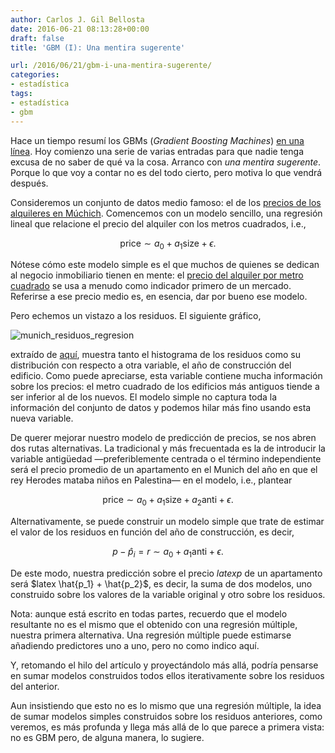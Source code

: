 ```yaml
---
author: Carlos J. Gil Bellosta
date: 2016-06-21 08:13:28+00:00
draft: false
title: 'GBM (I): Una mentira sugerente'

url: /2016/06/21/gbm-i-una-mentira-sugerente/
categories:
- estadística
tags:
- estadística
- gbm
---
```


Hace un tiempo resumí los GBMs (_Gradient Boosting Machines_) [en una línea](https://www.datanalytics.com/2016/03/11/gbm-sintetizado-en-una-linea/). Hoy comienzo una serie de varias entradas para que nadie tenga excusa de no saber de qué va la cosa. Arranco con _una mentira sugerente_. Porque lo que voy a contar no es del todo cierto, pero motiva lo que vendrá después.

Consideremos un conjunto de datos medio famoso: el de los [precios de los alquileres en Múchich](http://www.statistik.lmu.de/service/datenarchiv/miete/miete_e.html). Comencemos con un modelo sencillo, una regresión lineal que relacione el precio del alquiler con los metros cuadrados, i.e.,

$$ \text{price} \sim a_0 + a_1 \text{size} + \epsilon.$$

Nótese cómo este modelo simple es el que muchos de quienes se dedican al negocio inmobiliario tienen en mente: el [precio del alquiler por metro cuadrado](http://www.statista.com/statistics/431672/commercial-property-prime-rents-europe/) se usa a menudo como indicador primero de un mercado. Referirse a ese precio medio es, en esencia, dar por bueno ese modelo.

Pero echemos un vistazo a los residuos. El siguiente gráfico,

![munich_residuos_regresion](/wp-uploads/2016/06/munich_residuos_regresion.png#center)

extraído de [aquí](http://www.interactivegraphics.org/Slides_files/CaseStudyE.pdf), muestra tanto el histograma de los residuos como su distribución con respecto a otra variable, el año de construcción del edificio. Como puede apreciarse, esta variable contiene mucha información sobre los precios: el metro cuadrado de los edificios más antiguos tiende a ser inferior al de los nuevos. El modelo simple no captura toda la información del conjunto de datos y podemos hilar más fino usando esta nueva variable.

De querer mejorar nuestro modelo de predicción de precios, se nos abren dos rutas alternativas. La tradicional y más frecuentada es la de introducir la variable antigüedad —preferiblemente centrada o el término independiente será el precio promedio de un apartamento en el Munich del año en que el rey Herodes mataba niños en Palestina— en el modelo, i.e., plantear

$$ \text{price} \sim a_0 + a_1 \text{size} + a_2 \text{anti} + \epsilon.$$

Alternativamente, se puede construir un modelo simple que trate de estimar el valor de los residuos en función del año de construcción, es decir,

$$ p - \hat{p}_i = r \sim a_0 + a_1 \text{anti} + \epsilon.$$

De este modo, nuestra predicción sobre el precio $latex p$ de un apartamento será $latex \hat{p_1} + \hat{p_2}$, es decir, la suma de dos modelos, uno construido sobre los valores de la variable original y otro sobre los residuos.

Nota: aunque está escrito en todas partes, recuerdo que el modelo resultante no es el mismo que el obtenido con una regresión múltiple, nuestra primera alternativa. Una regresión múltiple puede estimarse añadiendo predictores uno a uno, pero no como indico aquí.

Y, retomando el hilo del artículo y proyectándolo más allá, podría pensarse en sumar modelos construidos todos ellos iterativamente sobre los residuos del anterior.

Aun insistiendo que esto no es lo mismo que una regresión múltiple, la idea de sumar modelos simples construidos sobre los residuos anteriores, como veremos, es más profunda y llega más allá de lo que parece a primera vista: no es GBM pero, de alguna manera, lo sugiere.